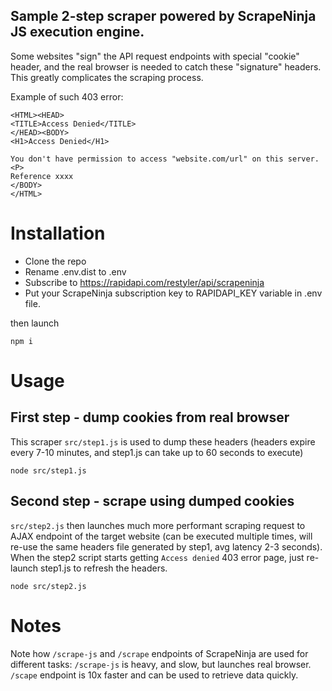 ## Sample 2-step scraper powered by ScrapeNinja JS execution engine.

Some websites "sign" the API request endpoints with special "cookie" header, and the real browser is needed to catch these "signature" headers. This greatly complicates the scraping process.

Example of such 403 error:
```
<HTML><HEAD>
<TITLE>Access Denied</TITLE>
</HEAD><BODY>
<H1>Access Denied</H1>

You don't have permission to access "website.com/url" on this server.<P>
Reference xxxx
</BODY>
</HTML>
```

# Installation
 - Clone the repo
 - Rename .env.dist to .env
 - Subscribe to https://rapidapi.com/restyler/api/scrapeninja 
 - Put your ScrapeNinja subscription key to RAPIDAPI_KEY variable in .env file.

then launch 
```
npm i
```

# Usage
## First step - dump cookies from real browser
This scraper `src/step1.js` is used to dump these headers (headers expire every 7-10 minutes, and step1.js can take up to 60 seconds to execute)

```
node src/step1.js
```


## Second step - scrape using dumped cookies
`src/step2.js` then launches much more performant scraping request to AJAX endpoint of the target website (can be executed multiple times, will re-use the same headers file generated by step1, avg latency 2-3 seconds). When the step2 script starts getting `Access denied` 403 error page, just re-launch step1.js to refresh the headers.
```
node src/step2.js
```

# Notes
Note how `/scrape-js` and `/scrape` endpoints of ScrapeNinja are used for different tasks: `/scrape-js` is heavy, and slow, but launches real browser. `/scape` endpoint is 10x faster and can be used to retrieve data quickly.